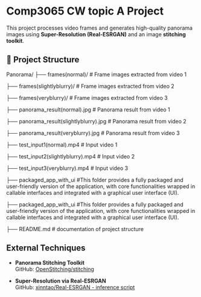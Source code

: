 # Comp3065 CW topic A Project

This project processes video frames and generates high-quality panorama images using **Super-Resolution (Real-ESRGAN)** and an image **stitching toolkit**.

## 📁 Project Structure

Panorama/
├── frames(normal)/ # Frame images extracted from video 1

├── frames(slightlyblurry)/ # Frame images extracted from video 2

├── frames(veryblurry)/ # Frame images extracted from video 3

├── panorama_result(normal).jpg # Panorama result from video 1

├── panorama_result(slightlyblurry).jpg # Panorama result from video 2

├── panorama_result(veryblurry).jpg # Panorama result from video 3

├── test_input1(normal).mp4 # Input video 1

├── test_input2(slightlyblurry).mp4 # Input video 2

├── test_input3(veryblurry).mp4 # Input video 3

├── packaged_app_with_ui #This folder provides a fully packaged and user-friendly version of the application, with core functionalities wrapped in callable interfaces and integrated with a graphical user interface (UI).

├── packaged_app_with_ui #This folder provides a fully packaged and user-friendly version of the application, with core functionalities wrapped in callable interfaces and integrated with a graphical user interface (UI).

├── README.md # documentation of project structure



## External Techniques

-  **Panorama Stitching Toolkit**  
  GitHub: [OpenStitching/stitching](https://github.com/OpenStitching/stitching/tree/main)

-  **Super-Resolution via Real-ESRGAN**  
  GitHub: [xinntao/Real-ESRGAN - inference script](https://github.com/xinntao/Real-ESRGAN/blob/master/inference_realesrgan.py)



